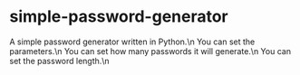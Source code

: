 # simple-password-generator
 
A simple password generator written in Python.\n
You can set the parameters.\n
You can set how many passwords it will generate.\n
You can set the password length.\n

